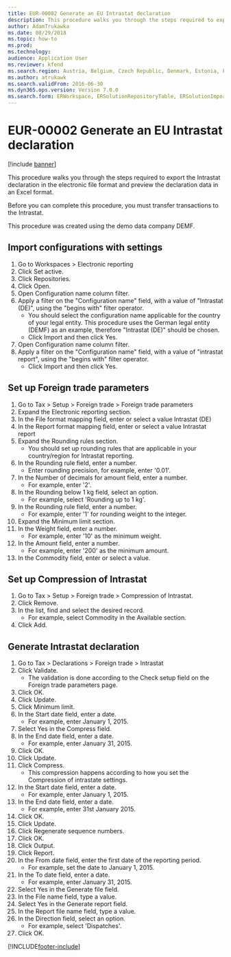 ```yaml
---
title: EUR-00002 Generate an EU Intrastat declaration
description: This procedure walks you through the steps required to export the Intrastat declaration in the electronic file format and preview the declaration data in an Excel format.
author: AdamTrukawka
ms.date: 08/29/2018
ms.topic: how-to
ms.prod: 
ms.technology: 
audience: Application User
ms.reviewer: kfend
ms.search.region: Austria, Belgium, Czech Republic, Denmark, Estonia, Finland, France, Germany, Hungary, Ireland, Italy, Latvia, Lithuania, Netherlands, Poland, Spain, Sweden, United Kingdom
ms.author: atrukawk
ms.search.validFrom: 2016-06-30
ms.dyn365.ops.version: Version 7.0.0
ms.search.form: ERWorkspace, ERSolutionRepositoryTable, ERSolutionImport, IntrastatParameters, IntrastatCommodityLookup, IntrastatCompressParameters, Intrastat, SysQueryForm
---
```

# EUR-00002 Generate an EU Intrastat declaration

[!include [banner](../../includes/banner.md)]

This procedure walks you through the steps required to export the Intrastat declaration in the electronic file format and preview the declaration data in an Excel format. 

Before you can complete this procedure, you must transfer transactions to the Intrastat. 

This procedure was created using the demo data company DEMF.


## Import configurations with settings
1. Go to Workspaces > Electronic reporting
2. Click Set active.
3. Click Repositories.
4. Click Open.
5. Open Configuration name column filter.
6. Apply a filter on the "Configuration name" field, with a value of "Intrastat (DE)", using the "begins with" filter operator.
    * You should select the configuration name applicable for the country of your legal entity. This procedure uses the German legal entity (DEMF) as an example, therefore "Intrastat (DE)" should be chosen.  
    * Click Import and then click Yes.  
7. Open Configuration name column filter.
8. Apply a filter on the "Configuration name" field, with a value of "intrastat report", using the "begins with" filter operator.
    * Click Import and then click Yes.  

## Set up Foreign trade parameters
1. Go to Tax > Setup > Foreign trade > Foreign trade parameters
2. Expand the Electronic reporting section.
3. In the File format mapping field, enter or select a value Intrastat (DE)
4. In the Report format mapping field, enter or select a value Intrastat report
5. Expand the Rounding rules section.
    * You should set up rounding rules that are applicable in your country/region for Intrastat reporting.  
6. In the Rounding rule field, enter a number.
    * Enter rounding precision, for example, enter '0.01'.  
7. In the Number of decimals for amount field, enter a number.
    * For example, enter '2'.  
8. In the Rounding below 1 kg field, select an option.
    * For example, select 'Rounding up to 1 kg'.  
9. In the Rounding rule field, enter a number.
    * For example, enter '1' for rounding weight to the integer.  
10. Expand the Minimum limit section.
11. In the Weight field, enter a number.
    * For example, enter '10' as the minimum weight.  
12. In the Amount field, enter a number.
    * For example, enter '200' as the minimum amount.  
13. In the Commodity field, enter or select a value.

## Set up Compression of Intrastat
1. Go to Tax > Setup > Foreign trade > Compression of Intrastat.
2. Click Remove.
3. In the list, find and select the desired record.
    * For example, select Commodity in the Available section.  
4. Click Add.

## Generate Intrastat declaration
1. Go to Tax > Declarations > Foreign trade > Intrastat
2. Click Validate.
    * The validation is done according to the Check setup field on the Foreign trade parameters page.  
3. Click OK.
4. Click Update.
5. Click Minimum limit.
6. In the Start date field, enter a date.
    * For example, enter January 1, 2015.  
7. Select Yes in the Compress field.
8. In the End date field, enter a date.
    * For example, enter January 31, 2015.  
9. Click OK.
10. Click Update.
11. Click Compress.
    * This compression happens according to how you set the Compression of intrastate settings.  
12. In the Start date field, enter a date.
    * For example, enter January 1, 2015.  
13. In the End date field, enter a date.
    * For example, enter 31st January 2015.  
14. Click OK.
15. Click Update.
16. Click Regenerate sequence numbers.
17. Click OK.
18. Click Output.
19. Click Report.
20. In the From date field, enter the first date of the reporting period.
    * For example, set the date to January 1, 2015.  
21. In the To date field, enter a date.
    * For example, enter January 31, 2015.  
22. Select Yes in the Generate file field.
23. In the File name field, type a value.
24. Select Yes in the Generate report field.
25. In the Report file name field, type a value.
26. In the Direction field, select an option.
    * For example, select 'Dispatches'.  
27. Click OK.



[!INCLUDE[footer-include](../../../includes/footer-banner.md)]

